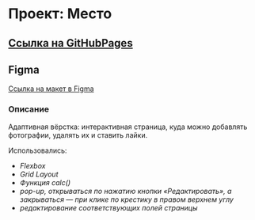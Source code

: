 # Проект: Место

## <a  href="https://simfart.github.io/mesto/">Ссылка на GitHubPages</a>

## **Figma**

[Ссылка на макет в Figma](https://www.figma.com/file/2cn9N9jSkmxD84oJik7xL7/JavaScript.-Sprint-4?node-id=0%3A1)



### **Описание**

Адаптивная вёрстка: интерактивная страница, куда можно добавлять фотографии, удалять их и ставить лайки.

Использовались:
- *Flexbox*
- *Grid Layout*
- *Функция calc()*
- *pop-up, открываться по нажатию кнопки «Редактировать», а закрываться — при клике по крестику в правом верхнем углу*
- *редактирование соответствующих полей страницы*
